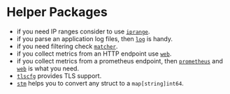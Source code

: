 <!--
title: "Helper Packages"
custom_edit_url: "https://github.com/netdata/go.d.plugin/edit/master/pkg/README.md"
sidebar_label: "Helper Packages"
learn_status: "Published"
learn_rel_path: "Developers/External plugins/go.d.plugin/Helper Packages"
-->

# Helper Packages

- if you need IP ranges consider to
  use [`iprange`](https://github.com/netdata/netdata/blob/master/src/go/collectors/go.d.plugin/pkg/iprange/README.md).
- if you parse an application log files, then [`log`](https://github.com/netdata/go.d.plugin/tree/master/pkg/logs) is
  handy.
- if you need filtering
  check [`matcher`](https://github.com/netdata/netdata/blob/master/src/go/collectors/go.d.plugin/pkg/matcher/README.md).
- if you collect metrics from an HTTP endpoint use [`web`](https://github.com/netdata/go.d.plugin/tree/master/pkg/web).
- if you collect metrics from a prometheus endpoint,
  then [`prometheus`](https://github.com/netdata/go.d.plugin/tree/master/pkg/prometheus)
  and [`web`](https://github.com/netdata/netdata/blob/master/src/go/collectors/go.d.plugin/pkg/web/README.md) is what you need.
- [`tlscfg`](https://github.com/netdata/netdata/blob/master/src/go/collectors/go.d.plugin/pkg/tlscfg/README.md) provides TLS support.
- [`stm`](https://github.com/netdata/netdata/blob/master/src/go/collectors/go.d.plugin/pkg/stm/README.md) helps you to convert any struct to a `map[string]int64`.
